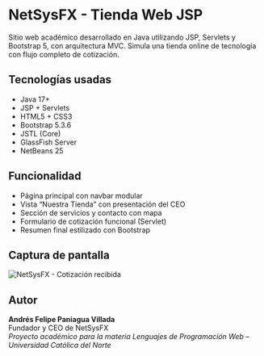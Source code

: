 # NetSysFX - Tienda Web JSP

Sitio web académico desarrollado en Java utilizando JSP, Servlets y Bootstrap 5, con arquitectura MVC. Simula una tienda online de tecnología con flujo completo de cotización.

## Tecnologías usadas

- Java 17+
- JSP + Servlets
- HTML5 + CSS3
- Bootstrap 5.3.6
- JSTL (Core)
- GlassFish Server
- NetBeans 25

## Funcionalidad

- Página principal con navbar modular
- Vista “Nuestra Tienda” con presentación del CEO
- Sección de servicios y contacto con mapa
- Formulario de cotización funcional (Servlet)
- Resumen final estilizado con Bootstrap

## Captura de pantalla

![NetSysFX - Cotización recibida](./img/cotizacion_final.png)

## Autor

**Andrés Felipe Paniagua Villada**  
Fundador y CEO de NetSysFX  
_Proyecto académico para la materia Lenguajes de Programación Web – Universidad Católica del Norte_

